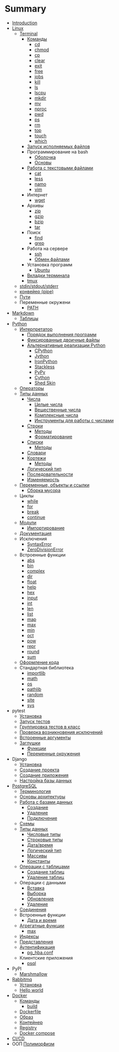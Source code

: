 # Summary

* [Introduction](README.md)
* [Linux](linux/README.md)
   * [Terminal](linux/terminal/README.md)
      * [Команды](linux/terminal/COMMANDS.md)
         * [cd](linux/terminal/CD.md)
         * [chmod](linux/terminal/CHMOD.md)
         * [cp](linux/terminal/CP.md)
         * [clear](linux/terminal/CLEAR.md)
         * [exit](linux/terminal/EXIT.md)
         * [free](linux/terminal/FREE.md)
         * [jobs](linux/terminal/JOBS.md)
         * [kill](linux/terminal/KILL.md)
         * [ls](linux/terminal/LS.md)
         * [lscpu](linux/terminal/LSCPU.md)
         * [mkdir](linux/terminal/MKDIR.md)
         * [mv](linux/terminal/MV.md)
         * [nproc](linux/terminal/NPROC.md)
         * [pwd](linux/terminal/PWD.md)
         * [ps](linux/terminal/PS.md)
         * [rm](linux/terminal/RM.md)
         * [top](linux/terminal/TOP.md)
         * [touch](linux/terminal/TOUCH.md)
         * [which](linux/terminal/WHICH.md)
      * [Запуск исполняемых файлов](linux/executable/README.md)
      * Программирование на bash
         * [Оболочка](linux/scripting/SHELL.md)
         * [Основы](linux/scripting/BASICS.md)
      * [Работа с текстовыми файлами](linux/text/README.md)
         * [cat](linux/text/CAT.md)
         * [less](linux/text/LESS.md)
         * [namo](linux/text/NANO.md)
         * [vim](linux/text/VIM.md)
      * Интернет
         * [wget](linux/internet/WGET.md)
      * Архивы
         * [zip](linux/archives/ZIP.md)
         * [gzip](linux/archives/GZIP.md)
         * [bzip](linux/archives/BZIP.md)
         * [tar](linux/archives/TAR.md)
      * Поиск
         * [find](linux/search/FIND.md)
         * [grep](linux/search/GREP.md)
      * Работа на сервере
         * [ssh](linux/server/SSH.md)
         * [Обмен файлами](linux/server/SCP.md)
      * Установка программ
         * [Ubuntu](linux/install/UBUNTU.md)
      * [Вкладки терминала](linux/tabs/README.md)
      * [tmux](linux/tmux/README.md)
   * [stdin/stdout/stderr](linux/stdin/README.md)
   * [конвейер (pipe)](linux/stdin/PIPE.md)
   * [Пути](linux/paths/README.md)
   * Переменные окружени
      * [PATH](linux/env/PATH.md)
* [Markdown](markdown/README.md)
   * [Таблицы](markdown/TABLES.md)
* [Python](python/README.md)
   * [Интерпретатор](python/interpreter/README.md)
      * [Порядок выполнения программ](python/interpreter/ORDER.md)
      * [Фиксированные двоичные файлы](python/interpreter/BINARY.md)
      * [Альтернативные реализации Python](python/interpreter/OTHER.md)
         * [CPython](python/interpreter/CPYTHON.md)
         * [Jython](python/interpreter/JYTHON.md)
         * [IronPython](python/interpreter/IRONPYTHON.md)
         * [Stackless](python/interpreter/STACKLESS.md)
         * [PyPy](python/interpreter/PYPY.md)
         * [Cython](python/interpreter/CYTHON.md)
         * [Shed Skin](python/interpreter/SHED_SKIN.md)
   * [Операторы](python/operators/README.md)
   * [Типы данных](python/data_types/README.md)
      * [Числа](python/data_types/numbers/README.md)
         * [Целые числа](python/data_types/numbers/INTEGERS.md)
         * [Вещественные числа](python/data_types/numbers/FLOATS.md)
         * [Комплексные числа](python/data_types/numbers/COMPLEX.md)
         * [Инструменты для работы с числами](python/data_types/numbers/BUILT-INS.md)
      * [Строки](python/data_types/strings/README.md)
         * [Методы](python/data_types/strings/METHODS.md)
         * [Форматирование](python/data_types/strings/FORMATTING.md)
      * [Списки](python/data_types/lists/README.md)
         * [Методы](python/data_types/lists/METHODS.md)
      * [Словари](python/data_types/dicts/README.md)
      * [Кортежи](python/data_types/tuples/README.md)
         * [Методы](python/data_types/tuples/METHODS.md)
      * [Логический тип](python/data_types/bool/README.md)
      * [Последовательности](python/data_types/SEQUENCES.md)
      * [Изменяемость](python/data_types/MUTABLES.md)
   * [Переменные, объекты и ссылки](python/objects/README.md)
      * [Сборка мусора](python/objects/GARBAGE.md)
   * Циклы
      * [while](python/cicles/WHILE.md)
      * [for](python/cicles/FOR.md)
      * [break](python/cicles/BREAK.md)
      * [continue](python/cicles/CONTINUE.md)
   * [Модули](python/modules/README.md)
      * [Импортирование](python/modules/IMPORT.md)
   * [Документация](python/doc/README.md)
   * Исключения
      * [SyntaxError](python/exceptions/SYNTAX_ERROR.md)
      * [ZeroDivisionError](python/exceptions/ZERO_DIVISION_ERROR.md)
   * Встроенные функции
      * [abs](python/built-in_functions/ABS.md)
      * [bin](python/built-in_functions/BIN.md)
      * [complex](python/built-in_functions/COMPLEX.md)
      * [dir](python/built-in_functions/DIR.md)
      * [float](python/built-in_functions/FLOAT.md)
      * [help](python/built-in_functions/HELP.md)
      * [hex](python/built-in_functions/HEX.md)
      * [input](python/built-in_functions/INPUT.md)
      * [int](python/built-in_functions/INT.md)
      * [len](python/built-in_functions/LEN.md)
      * [list](python/built-in_functions/LIST.md)
      * [map](python/built-in_functions/MAP.md)
      * [max](python/built-in_functions/MAX.md)
      * [min](python/built-in_functions/MIN.md)
      * [oct](python/built-in_functions/OCT.md)
      * [pow](python/built-in_functions/POW.md)
      * [repr](python/built-in_functions/REPR.md)
      * [round](python/built-in_functions/ROUND.md)
      * [sum](python/built-in_functions/SUM.md)
   * [Оформление кода](python/format/README.md)
   * Стандартная библиотека
      * [importlib](python/stl/IMPORTLIB.md)
      * [math](python/stl/MATH.md)
      * [os](python/stl/OS.md)
      * [pathlib](python/stl/PATHLIB.md)
      * [random](python/stl/RANDOM.md)
      * [site](python/stl/SITE.md)
      * [sys](python/stl/SYS.md)
* pytest
   * [Установка](pytest/INSTALL.md)
   * [Запуск тестов](pytest/RUN_TEST.md)
   * [Группировка тестов в класс](pytest/TEST_CLASS.md)
   * [Проверка возникновения исключений](pytest/EXCEPTION_IS_RAISED.md)
   * [Встроенные аргументы](pytest/BUILTIN_ARGUMENTS.md)
   * [Заглушки](pytest/monkeypatching/README.md)
      * [Функции](pytest/monkeypatching/MOCK_FUNCTIONS.md)
      * [Переменные окружения](pytest/monkeypatching/ENV.md)
* Django
   * [Установка](django/INSTALL.md)
   * [Создание проекта](django/CREATE_PROJECT.md)
   * [Создание приложения](django/CREATE_APP.md)
   * [Настройка базы данных](django/DB_SETUP.md)
* [PostgreSQL](postgres/README.md)
   * [Терминология](databases/THEORY.md)
   * [Основы архитектуры](postgres/ARCHITECTURE.md)
   * [Работа с базами данных](postgres/databases/README.md)
      * [Создание](postgres/databases/CREATION.md)
      * [Удаление](postgres/databases/DELETION.md)
      * [Подключение](postgres/databases/CONNECTION.md)
   * [Схемы](databases/SCHEMAS.md)
   * [Типы данных](databases/postgresql/datatypes/README.md)
      * [Числовые типы](databases/postgresql/datatypes/NUMBERS.md)
      * [Строковые типы](databases/postgresql/datatypes/STRINGS.md)
      * [Дата/время](databases/postgresql/datatypes/DATETIME.md)
      * [Логический тип](databases/postgresql/datatypes/BOOL.md)
      * [Массивы](databases/postgresql/datatypes/ARRAY.md)
      * [Константы](databases/postgresql/datatypes/CONST.md)
   * [Операции с таблицами](postgres/tables/README.md)
      * [Создание таблиц](postgres/tables/CREATE_TABLE.md)
      * [Удаление таблиц](postgres/tables/DROP_TABLE.md)
   * Операции с данными
      * [Вставка](postgres/data/INSERT.md)
      * [Выборка](postgres/data/SELECT.md)
      * [Обновление](postgres/data/UPDATE.md)
      * [Удаление](postgres/data/DELETE.md)
   * [Соединения](postgres/joins/README.md)
   * Встроенные функции
      * [Дата и время](databases/functions/DATETIME.md)
   * [Агрегатные функции](postgres/aggregate_functions/README.md)
      * [max](postgres/aggregate_functions/MAX.md)
   * [Индексы](databases/INDEX.md)
   * [Представления](postgres/views/README.md)
   * [Аутентификация](postgres/auth/README.md)
      * [pg_hba.conf](postgres/auth/PG_HBA_CONF.md)
   * Клиентские приложения
      * [psql](postgres/clients/PSQL.md)
* PyPI
   * [Marshmallow](python/pypi/marshmallow/README.md)
* [Rabbitmq](rabbitmq/README.md)
   * [Установка](rabbitmq/INSTALL.md)
   * [Hello world](rabbitmq/HELLO_WORLD.md)
* [Docker](docker/README.md)
   * [Команды](docker/COMMANDS.md)
      * [build](docker/docker_cli/commands/BUILD.md)
   * [Dockerfile](docker/DOCKERFILE.md)
   * [Образ](docker/IMAGE.md)
   * [Контейнер](docker/CONTAINER.md)
   * [Registry](docker/REGISTRY.md)
   * [Docker compose](docker/docker-compose/README.md)
* [CI/CD](cicd/README.md)
* ООП
   [Полиморфизм](theory/oop/POLYMORPHIZM.md)
